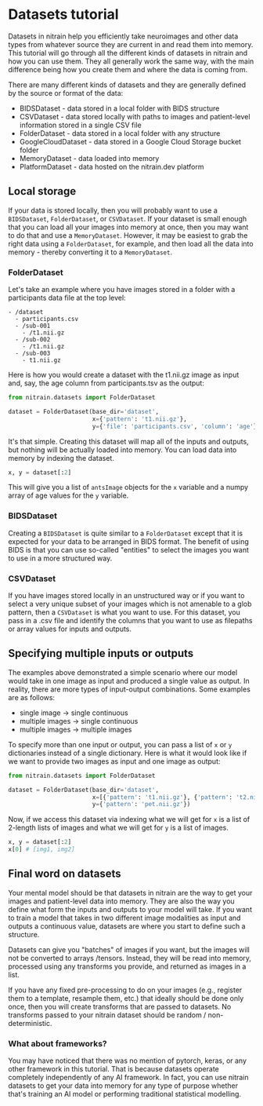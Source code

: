 # Datasets tutorial

Datasets in nitrain help you efficiently take neuroimages and other data types from whatever source they are current in and read them into memory. This tutorial will go through all the different kinds of datasets in nitrain and how you can use them. They all generally work the same way, with the main difference being how you create them and where the data is coming from.

There are many different kinds of datasets and they are generally defined by the source or format of the data:

- BIDSDataset - data stored in a local folder with BIDS structure
- CSVDataset - data stored locally with paths to images and patient-level information stored in a single CSV file
- FolderDataset - data stored in a local folder with any structure
- GoogleCloudDataset - data stored in a Google Cloud Storage bucket folder
- MemoryDataset - data loaded into memory
- PlatformDataset - data hosted on the nitrain.dev platform

## Local storage

If your data is stored locally, then you will probably want to use a `BIDSDataset`, `FolderDataset`, or `CSVDataset`. If your dataset is small enough that you can load all your images into memory at once, then you may want to do that and use a `MemoryDataset`. However, it may be easiest to grab the right data using a `FolderDataset`, for example, and then load all the data into memory - thereby converting it to a `MemoryDataset`.

### FolderDataset

Let's take an example where you have images stored in a folder with a participants data file at the top level:

```
- /dataset
  - participants.csv
  - /sub-001
    - /t1.nii.gz
  - /sub-002
    - /t1.nii.gz
  - /sub-003
    - t1.nii.gz
```

Here is how you would create a dataset with the t1.nii.gz image as input and, say, the age column from participants.tsv as the output:

```python
from nitrain.datasets import FolderDataset

dataset = FolderDataset(base_dir='dataset',
                        x={'pattern': 't1.nii.gz'},
                        y={'file': 'participants.csv', 'column': 'age'})
```

It's that simple. Creating this dataset will map all of the inputs and outputs, but nothing will be actually loaded into memory. You can load data into memory by indexing the dataset.

```python
x, y = dataset[:2]
```

This will give you a list of `antsImage` objects for the `x` variable and a numpy array of age values for the `y` variable.

### BIDSDataset

Creating a `BIDSDataset` is quite similar to a `FolderDataset` except that it is expected for your data to be arranged in BIDS format. The benefit of using BIDS is that you can use so-called "entities" to select the images you want to use in a more structured way.

### CSVDataset

If you have images stored locally in an unstructured way or if you want to select a very unique subset of your images which is not amenable to a glob pattern, then a `CSVDataset` is what you want to use. For this dataset, you pass in a .csv file and identify the columns that you want to use as filepaths or array values for inputs and outputs.

## Specifying multiple inputs or outputs

The examples above demonstrated a simple scenario where our model would take in one image as input and produced a single value as output. In reality, there are more types of input-output combinations. Some examples are as follows:

- single image -> single continuous
- multiple images -> single continuous
- multiple images -> multiple images

To specify more than one input or output, you can pass a list of `x` or `y` dictionaries instead of a single dictionary. Here is what it would look like if we want to provide two images as input and one image as output:

```python
from nitrain.datasets import FolderDataset

dataset = FolderDataset(base_dir='dataset',
                        x=[{'pattern': 't1.nii.gz'}, {'pattern': 't2.nii.gz'}],
                        y={'pattern': 'pet.nii.gz'})
```

Now, if we access this dataset via indexing what we will get for `x` is a list of 2-length lists of images and what we will get for `y` is a list of images.

```python
x, y = dataset[:2]
x[0] # [img1, img2]
```

## Final word on datasets

Your mental model should be that datasets in nitrain are the way to get your images and patient-level data into memory. They are also the way you define what form the inputs and outputs to your model will take. If you want to train a model that takes in two different image modalities as input and outputs a continuous value, datasets are where you start to define such a structure.

Datasets can give you "batches" of images if you want, but the images will not be converted to arrays /tensors. Instead, they will be read into memory, processed using any transforms you provide, and returned as images in a list.

If you have any fixed pre-processing to do on your images (e.g., register them to a template, resample them, etc.) that ideally should be done only once, then you will create transforms that are passed to datasets. No transforms passed to your nitrain dataset should be random / non-deterministic.

### What about frameworks?

You may have noticed that there was no mention of pytorch, keras, or any other framework in this tutorial. That is because datasets operate completely independently of any AI framework. In fact, you can use nitrain datasets to get your data into memory for any type of purpose whether that's training an AI model or performing traditional statistical modelling.
